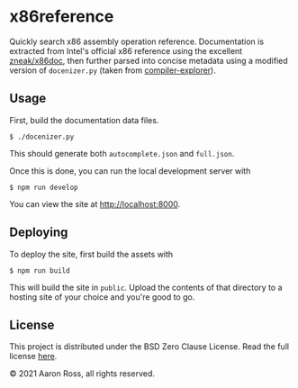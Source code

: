 # x86reference

Quickly search x86 assembly operation reference. Documentation is extracted from
Intel's official x86 reference using the excellent
[zneak/x86doc](https://github.com/zneak/x86doc), then further parsed into
concise metadata using a modified version of `docenizer.py` (taken from
[compiler-explorer](https://github.com/compiler-explorer/compiler-explorer/blob/b3521cc1ec217db7294316dd919e86876575654a/etc/scripts/docenizer.py)).

## Usage

First, build the documentation data files.

```plain
$ ./docenizer.py
```

This should generate both `autocomplete.json` and `full.json`.

Once this is done, you can run the local development server with

```plain
$ npm run develop
```

You can view the site at [http://localhost:8000](http://localhost:8000).

## Deploying

To deploy the site, first build the assets with

```plain
$ npm run build
```

This will build the site in `public`. Upload the contents of that directory to a
hosting site of your choice and you're good to go.

## License

This project is distributed under the BSD Zero Clause License. Read the full
license [here](./LICENSE).

&copy; 2021 Aaron Ross, all rights reserved.
